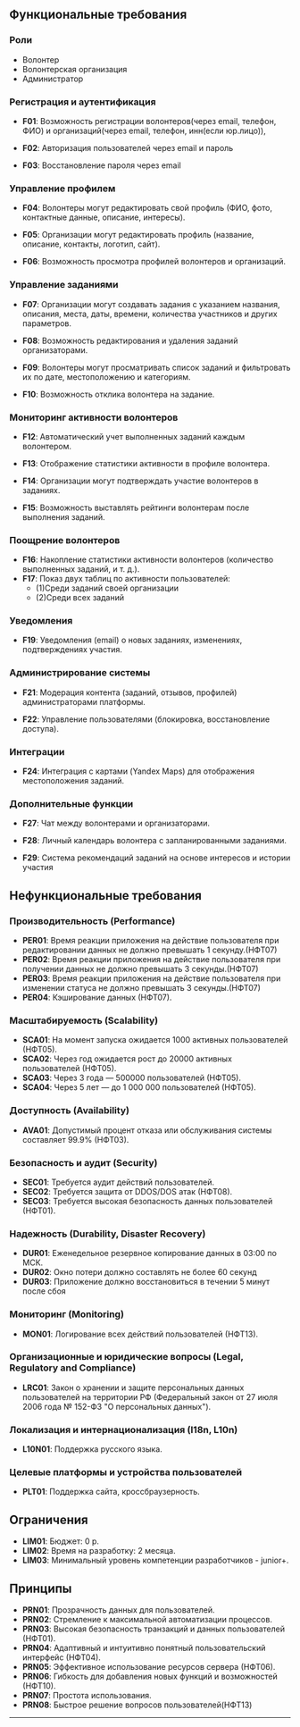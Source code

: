 

## Функциональные требования

### Роли
- Волонтер
- Волонтерская организация
- Администратор

### Регистрация и аутентификация

- **F01**: Возможность регистрации волонтеров(через email, телефон, ФИО) и организаций(через email, телефон, инн(если юр.лицо)), 
    
- **F02**: Авторизация пользователей через email и пароль
    
- **F03**: Восстановление пароля через email
    

### Управление профилем

- **F04**: Волонтеры могут редактировать свой профиль (ФИО, фото, контактные данные, описание, интересы).
    
- **F05**: Организации могут редактировать профиль (название, описание, контакты, логотип, сайт).
    
- **F06**: Возможность просмотра профилей волонтеров и организаций.
    

### Управление заданиями

- **F07**: Организации могут создавать задания с указанием названия, описания, места, даты, времени, количества участников и других параметров.
    
- **F08**: Возможность редактирования и удаления заданий организаторами.
    
- **F09**: Волонтеры могут просматривать список заданий и фильтровать их по дате, местоположению и категориям.
    
- **F10**: Возможность отклика волонтера на задание.
    

### Мониторинг активности волонтеров

- **F12**: Автоматический учет выполненных заданий каждым волонтером.
    
- **F13**: Отображение статистики активности в профиле волонтера.
    
- **F14**: Организации могут подтверждать участие волонтеров в заданиях.
    
- **F15**: Возможность выставлять рейтинги волонтерам после выполнения заданий.
    

### Поощрение волонтеров

- **F16**: Накопление статистики активности волонтеров (количество выполненных заданий, и т. д.).
- **F17**: Показ двух таблиц по активности пользователей:
	- (1)Среди заданий своей организации
	- (2)Среди всех заданий

### Уведомления

- **F19**: Уведомления (email) о новых заданиях, изменениях, подтверждениях участия.

### Администрирование системы

- **F21**: Модерация контента (заданий, отзывов, профилей) администраторами платформы.
    
- **F22**: Управление пользователями (блокировка, восстановление доступа).
    

### Интеграции

- **F24**: Интеграция с картами (Yandex Maps) для отображения местоположения заданий.


### Дополнительные функции

- **F27**: Чат между волонтерами и организаторами.
    
- **F28**: Личный календарь волонтера с запланированными заданиями.
    
- **F29**: Система рекомендаций заданий на основе интересов и истории участия

## Нефункциональные требования

### Производительность (Performance)
- **PER01**: Время реакции приложения на действие пользователя при редактировании данных не должно превышать 1 секунду.(НФТ07)
- **PER02**: Время реакции приложения на действие пользователя при получении данных не должно превышать 3 секунды.(НФТ07)
-  **PER03**: Время реакции приложения на действие пользователя при изменении статуса не должно превышать 3 секунды.(НФТ07)
- **PER04**: Кэширование данных (НФТ07).


### Масштабируемость (Scalability)

- **SCA01**: На момент запуска ожидается 1000 активных пользователей (НФТ05).
- **SCA02**: Через год ожидается рост до 20000 активных пользователей (НФТ05).
- **SCA03**: Через 3 года — 500000 пользователей (НФТ05).
- **SCA04**: Через 5 лет — до 1 000 000 пользователей (НФТ05).


### Доступность (Availability)

- **AVA01**: Допустимый процент отказа или обслуживания системы составляет 99.9% (НФТ03).


### Безопасность и аудит (Security)

- **SEC01**: Требуется аудит действий пользователей.
- **SEC02**: Требуется защита от DDOS/DOS атак (НФТ08).
- **SEC03**: Требуется высокая безопасность данных пользователей (НФТ01).


### Надежность (Durability, Disaster Recovery)

- **DUR01**: Еженедельное резервное копирование данных в 03:00 по МСК.
- **DUR02**: Окно потери должно составлять не более 60 секунд
- **DUR03**: Приложение должно восстановиться в течении 5 минут после сбоя


### Мониторинг (Monitoring)

- **MON01**: Логирование всех действий пользователей (НФТ13).


### Организационные и юридические вопросы (Legal, Regulatory and Compliance)

- **LRC01**: Закон о хранении и защите персональных данных пользователей на территории РФ (Федеральный закон от 27 июля 2006 года № 152-ФЗ "О персональных данных").

### Локализация и интернационализация (I18n, L10n)

- **L10N01**: Поддержка русского языка.

### Целевые платформы и устройства пользователей

- **PLT01**: Поддержка сайта, кроссбраузерность.


## Ограничения

- **LIM01**: Бюджет: 0 р.
- **LIM02**: Время на разработку: 2 месяца.
- **LIM03**: Минимальный уровень компетенции разработчиков - junior+.

## Принципы

- **PRN01**: Прозрачность данных для пользователей.
- **PRN02**: Стремление к максимальной автоматизации процессов.
- **PRN03**: Высокая безопасность транзакций и данных пользователей (НФТ01).
- **PRN04**: Адаптивный и интуитивно понятный пользовательский интерфейс (НФТ04).
- **PRN05**: Эффективное использование ресурсов сервера (НФТ06).
- **PRN06**: Гибкость для добавления новых функций и возможностей (НФТ10).
- **PRN07**: Простота использования.
- **PRN08**: Быстрое решение вопросов пользователей(НФТ13)

----
